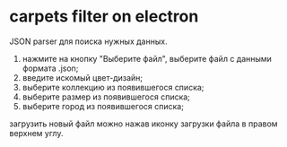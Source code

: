 # carpets filter on electron

JSON parser для поиска нужных данных.

1. нажмите на кнопку "Выберите файл", выберите файл с данными формата .json;
2. введите искомый цвет-дизайн;
3. выберите коллекцию из появившегося списка;
4. выберите размер из появившегося списка;
5. выберите город из появившегося списка;

загрузить новый файл можно нажав иконку загрузки файла в правом верхнем углу.